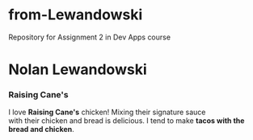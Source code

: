 # from-Lewandowski
Repository for Assignment 2 in Dev Apps course

# Nolan Lewandowski
### Raising Cane's

I love **Raising Cane's** chicken! Mixing their signature sauce<br>with their chicken and bread is delicious. I tend to make **tacos with the bread and chicken**.